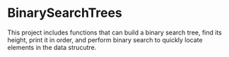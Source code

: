 # BinarySearchTrees
This project includes functions that can build a binary search tree, find its height, print it in order, and perform binary search to quickly locate elements in the data strucutre.
